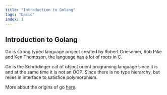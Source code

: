 ```yaml
---
title: "Introduction to Golang"
tags: "basic"
index: 1
---
```


## Introduction to Golang

Go is strong typed language project created by Robert Griesemer, Rob Pike and Ken Thompson, the language has a lot of roots in C.

Go is the Schrödinger cat of object orient programing language since it is and at the same time it is not an OOP. Since there is no type hierarchy, but relies in interface to satisfice polymorphism.

More about the origins of go [here](https://golang.org/doc/faq#Origins).
